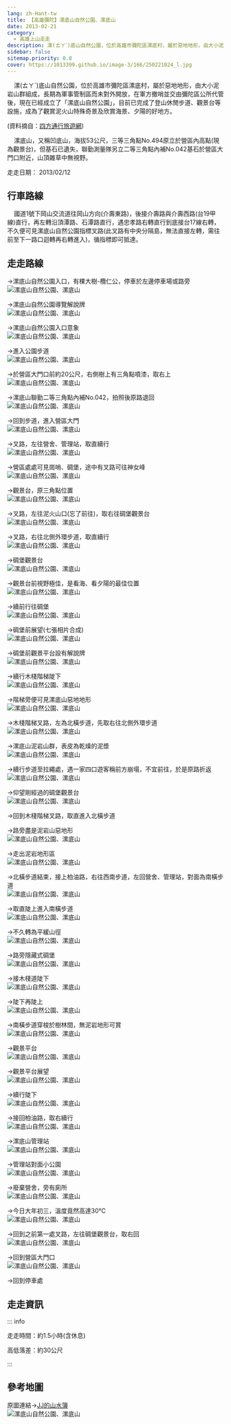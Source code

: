 ```yaml
---
lang: zh-Hant-tw
title: 【高雄彌陀】漯底山自然公園、漯底山
date: 2013-02-21
category: 
  - 高雄上山走走
description: 漯(ㄊㄚˋ)底山自然公園，位於高雄市彌陀區漯底村，屬於惡地地形，由大小泥岩山群組成，長期為軍事管制區而未對外開放，在軍方撤哨並交由彌陀區公所代管後，現在已經成立了「漯底山自然公園」，目前已完成了登山休閒步道、觀景台等設施，成為了觀賞泥火山特殊奇景及欣賞海景、夕陽的好地方。
sidebar: false
sitemap.priority: 0.8
cover: https://1013399.github.io/image-3/166/250221024_l.jpg
---
```


    漯(ㄊㄚˋ)底山自然公園，位於高雄市彌陀區漯底村，屬於惡地地形，由大小泥岩山群組成，長期為軍事管制區而未對外開放，在軍方撤哨並交由彌陀區公所代管後，現在已經成立了「漯底山自然公園」，目前已完成了登山休閒步道、觀景台等設施，成為了觀賞泥火山特殊奇景及欣賞海景、夕陽的好地方。

(資料摘自：[四方通行旅遊網](http://guide.easytravel.com.tw/scenic.aspx?CityID=20&AreaID=273&PlaceID=3170))  

    漯底山，又稱凹底山，海拔53公尺，三等三角點No.494原立於營區內高點(現為觀景台)，但基石已遺失，聯勤測量隊另立二等三角點內補No.042基石於營區大門口附近，山頂雜草中無視野。

<!-- more -->

走走日期： 2013/02/12

## 行車路線  
    國道1號下岡山交流道往岡山方向(介壽東路)，後接介壽路與介壽西路(台19甲線)直行，再左轉沿頂潭路、石潭路直行，遇忠孝路右轉直行到底接台17線右轉，不久便可見漯底山自然公園指標叉路(此叉路有中央分隔島，無法直接左轉，需往前至下一路口迴轉再右轉進入)，循指標即可抵達。

## 走走路線  
→漯底山自然公園入口，有棵大樹-欖仁公，停車於左邊停車場或路旁  
![漯底山自然公園、漯底山](https://1013399.github.io/image-3/166/250220830_l.jpg)

→漯底山自然公園導覽解說牌  
![漯底山自然公園、漯底山](https://1013399.github.io/image-3/166/250220835_l.jpg)

→漯底山自然公園入口意象  
![漯底山自然公園、漯底山](https://1013399.github.io/image-3/166/250220845_l.jpg)

→進入公園步道  
![漯底山自然公園、漯底山](https://1013399.github.io/image-3/166/250220849_l.jpg)

→於營區大門口前約20公尺，右側樹上有三角點噴漆，取右上  
![漯底山自然公園、漯底山](https://1013399.github.io/image-3/166/250220859_l.jpg)

→漯底山聯勤二等三角點內補No.042，拍照後原路退回  
![漯底山自然公園、漯底山](https://1013399.github.io/image-3/166/250220869_l.jpg)

→回到步道，進入營區大門  
![漯底山自然公園、漯底山](https://1013399.github.io/image-3/166/250220862_l.jpg)

→叉路，左往營舍、管理站，取直續行  
![漯底山自然公園、漯底山](https://1013399.github.io/image-3/166/250220872_l.jpg)

→營區處處可見崗哨、碉堡，途中有叉路可往神女峰  
![漯底山自然公園、漯底山](https://1013399.github.io/image-3/166/250220883_l.jpg)

→觀景台，原三角點位置  
![漯底山自然公園、漯底山](https://1013399.github.io/image-3/166/250220888_l.jpg)

→叉路，左往泥火山口(忘了前往)，取右往碉堡觀景台  
![漯底山自然公園、漯底山](https://1013399.github.io/image-3/166/250220892_l.jpg)

→叉路，右往北側外環步道，取直續行  
![漯底山自然公園、漯底山](https://1013399.github.io/image-3/166/250220896_l.jpg)

→碉堡觀景台  
![漯底山自然公園、漯底山](https://1013399.github.io/image-3/166/250220900_l.jpg)

→觀景台前視野極佳，是看海、看夕陽的最佳位置  
![漯底山自然公園、漯底山](https://1013399.github.io/image-3/166/250220908_l.jpg)

→續前行往碉堡  
![漯底山自然公園、漯底山](https://1013399.github.io/image-3/166/250220913_l.jpg)

→碉堡前展望(七張相片合成)  
![漯底山自然公園、漯底山](https://1013399.github.io/image-3/166/250221081_l.jpg)

→碉堡前觀景平台設有解說牌  
![漯底山自然公園、漯底山](https://1013399.github.io/image-3/166/250220920_l.jpg)

→續行木棧階梯陡下  
![漯底山自然公園、漯底山](https://1013399.github.io/image-3/166/250220924_l.jpg)

→階梯旁便可見漯底山惡地地形  
![漯底山自然公園、漯底山](https://1013399.github.io/image-3/166/250220931_l.jpg)

→木棧階梯叉路，左為北橫步道，先取右往北側外環步道  
![漯底山自然公園、漯底山](https://1013399.github.io/image-3/166/250220938_l.jpg)

→漯底山泥岩山群，表皮為乾燥的泥漿  
![漯底山自然公園、漯底山](https://1013399.github.io/image-3/166/250220944_l.jpg)

→續行步道至拉繩處，遇一家四口遊客稱前方崩塌，不宜前往，於是原路折返  
![漯底山自然公園、漯底山](https://1013399.github.io/image-3/166/250220951_l.jpg)

→仰望剛經過的碉堡觀景台  
![漯底山自然公園、漯底山](https://1013399.github.io/image-3/166/250220960_l.jpg)

→回到木棧階梯叉路，取直進入北橫步道

→路旁盡是泥岩山惡地形  
![漯底山自然公園、漯底山](https://1013399.github.io/image-3/166/250220965_l.jpg)

→走出泥岩地形區  
![漯底山自然公園、漯底山](https://1013399.github.io/image-3/166/250220979_l.jpg)

→北橫步道結束，接上柏油路，右往西南步道，左回營舍、管理站，對面為南橫步道  
![漯底山自然公園、漯底山](https://1013399.github.io/image-3/166/250220986_l.jpg)

→取直陡上進入南橫步道  
![漯底山自然公園、漯底山](https://1013399.github.io/image-3/166/250220994_l.jpg)

→不久轉為平緩山徑  
![漯底山自然公園、漯底山](https://1013399.github.io/image-3/166/250220998_l.jpg)

→路旁隱藏式碉堡  
![漯底山自然公園、漯底山](https://1013399.github.io/image-3/166/250221003_l.jpg)

→接木棧道陡下  
![漯底山自然公園、漯底山](https://1013399.github.io/image-3/166/250221008_l.jpg)

→陡下再陡上  
![漯底山自然公園、漯底山](https://1013399.github.io/image-3/166/250221012_l.jpg)

→南橫步道穿梭於樹林間，無泥岩地形可賞  
![漯底山自然公園、漯底山](https://1013399.github.io/image-3/166/250221017_l.jpg)

→觀景平台  
![漯底山自然公園、漯底山](https://1013399.github.io/image-3/166/250221020_l.jpg)

→觀景平台展望  
![漯底山自然公園、漯底山](https://1013399.github.io/image-3/166/250221024_l.jpg)

→續行陡下  
![漯底山自然公園、漯底山](https://1013399.github.io/image-3/166/250221025_l.jpg)

→接回柏油路，取右續行  
![漯底山自然公園、漯底山](https://1013399.github.io/image-3/166/250221032_l.jpg)

→漯底山管理站  
![漯底山自然公園、漯底山](https://1013399.github.io/image-3/166/250221033_l.jpg)

→管理站對面小公園  
![漯底山自然公園、漯底山](https://1013399.github.io/image-3/166/250221036_l.jpg)

→廢棄營舍，旁有廁所  
![漯底山自然公園、漯底山](https://1013399.github.io/image-3/166/250221041_l.jpg)

→今日大年初三，溫度竟然高達30℃  
![漯底山自然公園、漯底山](https://1013399.github.io/image-3/166/250221045_l.jpg)

→回到之前第一處叉路，左往碉堡觀景台，取右回  
![漯底山自然公園、漯底山](https://1013399.github.io/image-3/166/250221047_l.jpg)

→回到營區大門口  
![漯底山自然公園、漯底山](https://1013399.github.io/image-3/166/250221051_l.jpg)

→回到停車處


## 走走資訊

::: info

走走時間：約1.5小時(含休息)

高低落差：約30公尺

:::

## 參考地圖  
原圖連結→[JJ的山水簿](http://tw.myblog.yahoo.com/jj-mount/article?mid=11362)  
![漯底山自然公園、漯底山](https://1013399.github.io/image-3/166/250221125_l.jpg)